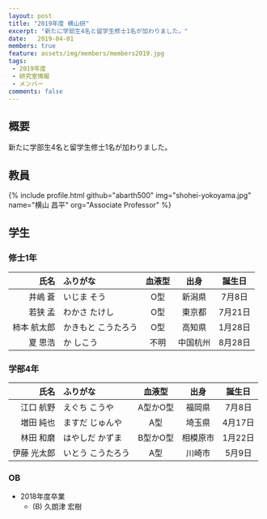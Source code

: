 ```yaml
---
layout: post
title: "2019年度 横山研"
excerpt: "新たに学部生4名と留学生修士1名が加わりました。"
date:   2019-04-01
members: true
feature: assets/img/members/members2019.jpg
tags: 
 - 2019年度
 - 研究室情報
 - メンバー
comments: false
---
```

## 概要

新たに学部生4名と留学生修士1名が加わりました。<br>

## 教員

{% include profile.html github="abarth500" img="shohei-yokoyama.jpg" name="横山 昌平" org="Associate Professor" %}


## 学生

### 修士1年

|        氏名 | ふりがな            | 血液型 |   出身   | 誕生日  |
| ----------: | :------------------ | :----: | :------: | :-----: |
|     井嶋 蒼 | いじま そう         |  O型   |  新潟県  | 7月8日  |
|     若狭 孟 | わかさ たけし       |  O型   |  東京都  | 7月21日 |
| 柿本 航太郎 | かきもと こうたろう |  O型   |  高知県  | 1月28日 |
|     夏 思浩 | か しこう           |  不明  | 中国杭州 | 8月28日 |

### 学部4年

|        氏名 | ふりがな          |  血液型  |   出身   | 誕生日  |
| ----------: | :---------------- | :------: | :------: | :-----: |
|   江口 航野 | えぐち こうや     | A型かO型 |  福岡県  | 7月8日  |
|   増田 純也 | ますだ じゅんや   |   A型    |  埼玉県  | 4月17日 |
|   林田 和磨 | はやしだ かずま   | B型かO型 | 相模原市 | 1月22日 |
| 伊藤 光太郎 | いとう こうたろう |   A型    |  川崎市  | 5月9日  |

### OB

* 2018年度卒業
    * (B) 久朗津 宏樹

